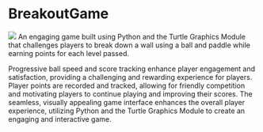 # BreakoutGame
![](https://res.cloudinary.com/dskqecu6i/image/upload/v1681838052/game_d2dg8d.gif)
An engaging game built using Python and the Turtle Graphics Module that challenges players to break down a wall using a ball and paddle while earning points for each level passed.

Progressive ball speed and score tracking enhance player engagement and satisfaction, providing a challenging and rewarding experience for players.
Player points are recorded and tracked, allowing for friendly competition and motivating players to continue playing and improving their scores.
The seamless, visually appealing game interface enhances the overall player experience, utilizing Python and the Turtle Graphics Module to create an engaging and interactive game.
